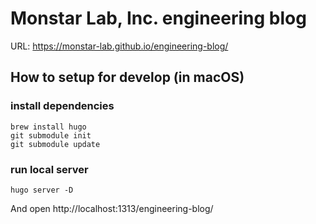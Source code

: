 # Monstar Lab, Inc. engineering blog

URL: https://monstar-lab.github.io/engineering-blog/

## How to setup for develop (in macOS)

### install dependencies

```
brew install hugo
git submodule init
git submodule update
```

### run local server

```
hugo server -D
```

And open http://localhost:1313/engineering-blog/
